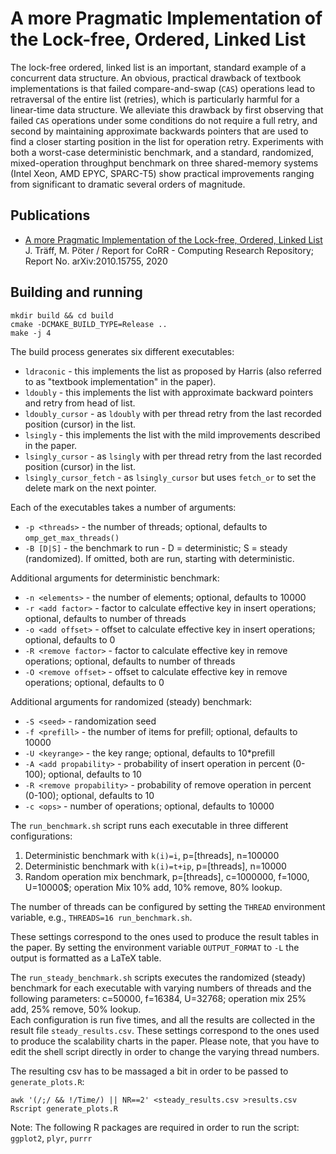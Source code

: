 A more Pragmatic Implementation of the Lock-free, Ordered, Linked List
====

The lock-free ordered, linked list is an important, standard example
of a concurrent data structure. An obvious, practical drawback of
textbook implementations is that failed compare-and-swap (`CAS`)
operations lead to retraversal of the entire list (retries), which
is particularly harmful for a linear-time data structure. We
alleviate this drawback by first observing that failed `CAS`
operations under some conditions do not require a full retry, and
second by maintaining approximate backwards pointers that are used
to find a closer starting position in the list for operation
retry. Experiments with both a worst-case deterministic benchmark,
and a standard, randomized, mixed-operation throughput benchmark on
three shared-memory systems (Intel Xeon, AMD EPYC, SPARC-T5) show
practical improvements ranging from significant to dramatic several
orders of magnitude.

Publications
----
*   [A more Pragmatic Implementation of the Lock-free, Ordered, Linked List](https://arxiv.org/abs/2010.15755)  
J. Träff, M. Pöter / Report for CoRR - Computing Research Repository; Report No. arXiv:2010.15755, 2020

Building and running
----
```
mkdir build && cd build
cmake -DCMAKE_BUILD_TYPE=Release ..
make -j 4
```

The build process generates six different executables:
* `ldraconic` - this implements the list as proposed by Harris (also referred to as "textbook implementation" in the paper).
* `ldoubly` - this implements the list with approximate backward pointers and retry from head of list.
* `ldoubly_cursor` - as `ldoubly` with per thread retry from the last recorded position (cursor) in the list.
* `lsingly` - this implements the list with the mild improvements described in the paper.
* `lsingly_cursor` - as `lsingly` with per thread retry from the last recorded position (cursor) in the list.
* `lsingly_cursor_fetch` - as `lsingly_cursor` but uses `fetch_or` to set the delete mark on the next pointer.

Each of the executables takes a number of arguments:
* `-p <threads>` - the number of threads; optional, defaults to `omp_get_max_threads()`
* `-B [D|S]` - the benchmark to run - D = deterministic; S = steady (randomized). If omitted, both are run, starting with deterministic.

Additional arguments for deterministic benchmark:
* `-n <elements>` - the number of elements; optional, defaults to 10000
* `-r <add factor>` - factor to calculate effective key in insert operations; optional, defaults to number of threads
* `-o <add offset>` - offset to calculate effective key in insert operations; optional, defaults to 0
* `-R <remove factor>` - factor to calculate effective key in remove operations; optional, defaults to number of threads
* `-O <remove offset>` - offset to calculate effective key in remove operations; optional, defaults to 0

Additional arguments for randomized (steady) benchmark:
* `-S <seed>` - randomization seed
* `-f <prefill>` - the number of items for prefill; optional, defaults to 10000
* `-U <keyrange>` - the key range; optional, defaults to 10*prefill
* `-A <add propability>` - probability of insert operation in percent (0-100); optional, defaults to 10
* `-R <remove propability>` - probability of remove operation in percent (0-100); optional, defaults to 10
* `-c <ops>` - number of operations; optional, defaults to 10000

The `run_benchmark.sh` script runs each executable in three different configurations:
1. Deterministic benchmark with `k(i)=i`, p=[threads], n=100000
2. Deterministic benchmark with `k(i)=t+ip`, p=[threads], n=10000
3. Random operation mix benchmark, p=[threads], c=1000000, f=1000, U=10000$; operation Mix 10% add, 10% remove, 80% lookup.

The number of threads can be configured by setting the `THREAD` environment variable, e.g., `THREADS=16 run_benchmark.sh`.

These settings correspond to the ones used to produce the result tables in the paper. By setting the environment variable
`OUTPUT_FORMAT` to `-L` the output is formatted as a LaTeX table.

The `run_steady_benchmark.sh` scripts executes the randomized (steady) benchmark for each executable with varying numbers
of threads and the following parameters: c=50000, f=16384, U=32768; operation mix 25% add, 25% remove, 50% lookup.   
Each configuration is run five times, and all the results are collected in the result file `steady_results.csv`.
These settings correspond to the ones used to produce the scalability charts in the paper. Please note, that you have
to edit the shell script directly in order to change the varying thread numbers.

The resulting csv has to be massaged a bit in order to be passed to `generate_plots.R`:
```
awk '(/;/ && !/Time/) || NR==2' <steady_results.csv >results.csv
Rscript generate_plots.R
```
Note: The following R packages are required in order to run the script: `ggplot2`, `plyr`, `purrr`